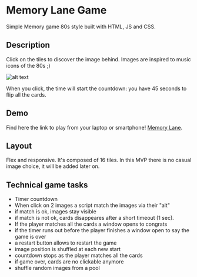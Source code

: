 # Memory Lane Game

Simple Memory game 80s style built with HTML, JS and CSS.

## Description
Click on the tiles to discover the image behind. Images are inspired to music icons of the 80s ;) 

![alt text](image.png)

When you click, the time will start the countdown: you have 45 seconds to flip all the cards.

## Demo
Find here the link to play from your laptop or smartphone! 
[Memory Lane](https://lu4n4-ru.github.io/memory-game-80s/).

## Layout
Flex and responsive. It's composed of 16 tiles. In this MVP there is no casual image choice, it will be added later on.

## Technical game tasks 
- Timer countdown
- When click on 2 images a script match the images via their "alt"
- if match is ok, images stay visible
- if match is not ok, cards disappeares after a short timeout (1 sec).
- If the player matches all the cards a window opens to congrats
- if the timer runs out before the player finishes a window open to say the game is over
- a restart button allows to restart the game
- image position is shuffled at each new start
- countdown stops as the player matches all the cards
- if game over, cards are no clickable anymore
- shuffle random images from a pool

